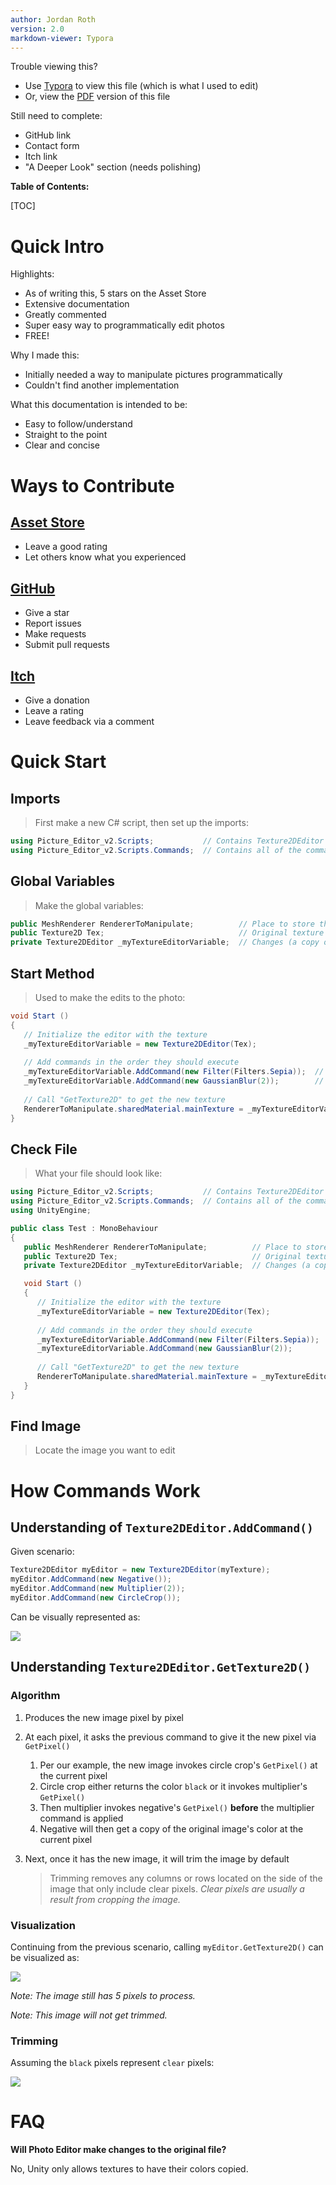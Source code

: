 ```yaml
---
author: Jordan Roth
version: 2.0
markdown-viewer: Typora
---
```


Trouble viewing this?

- Use [Typora](https://typora.io/) to view this file (which is what I used to edit)
- Or, view the [PDF](README.pdf) version of this file

Still need to complete:

- GitHub link
- Contact form
- Itch link
- "A Deeper Look" section (needs polishing)

**Table of Contents:**

[TOC]

# Quick Intro

Highlights:

- As of writing this, 5 stars on the Asset Store
- Extensive documentation
- Greatly commented
- Super easy way to programmatically edit photos
- FREE!

Why I made this:

- Initially needed a way to manipulate pictures programmatically
- Couldn't find another implementation

What this documentation is intended to be:

- Easy to follow/understand
- Straight to the point
- Clear and concise

# Ways to Contribute

## [Asset Store](http://u3d.as/xDZ)

- Leave a good rating
- Let others know what you experienced

## [GitHub]()

- Give a star
- Report issues
- Make requests
- Submit pull requests

## [Itch]()

- Give a donation
- Leave a rating
- Leave feedback via a comment

# Quick Start

## Imports

> First make a new C# script, then set up the imports:

```C#
using Picture_Editor_v2.Scripts;           // Contains Texture2DEditor class 
using Picture_Editor_v2.Scripts.Commands;  // Contains all of the commands
```

## Global Variables

> Make the global variables:

```C#
public MeshRenderer RendererToManipulate;          // Place to store the edited texture
public Texture2D Tex;                              // Original texture
private Texture2DEditor _myTextureEditorVariable;  // Changes (a copy of) the texture
```

## Start Method

> Used to make the edits to the photo:

```C#
void Start ()
{
   // Initialize the editor with the texture
   _myTextureEditorVariable = new Texture2DEditor(Tex);
   
   // Add commands in the order they should execute
   _myTextureEditorVariable.AddCommand(new Filter(Filters.Sepia));  // Adds a sepia filter
   _myTextureEditorVariable.AddCommand(new GaussianBlur(2));        // Next, blurs the image
   
   // Call "GetTexture2D" to get the new texture
   RendererToManipulate.sharedMaterial.mainTexture = _myTextureEditorVariable.GetTexture2D();
}
```

## Check File

> What your file should look like:

```C#
using Picture_Editor_v2.Scripts;           // Contains Texture2DEditor class 
using Picture_Editor_v2.Scripts.Commands;  // Contains all of the commands
using UnityEngine;

public class Test : MonoBehaviour
{
   public MeshRenderer RendererToManipulate;          // Place to store the edited texture
   public Texture2D Tex;                              // Original texture
   private Texture2DEditor _myTextureEditorVariable;  // Changes (a copy of) the texture

   void Start ()
   {
      // Initialize the editor with the texture
      _myTextureEditorVariable = new Texture2DEditor(Tex);
      
      // Add commands in the order they should execute
      _myTextureEditorVariable.AddCommand(new Filter(Filters.Sepia));  // Adds a sepia filter
      _myTextureEditorVariable.AddCommand(new GaussianBlur(2));        // Next, blurs the image
      
      // Call "GetTexture2D" to get the new texture
      RendererToManipulate.sharedMaterial.mainTexture = _myTextureEditorVariable.GetTexture2D();
   }
}
```

## Find Image

> Locate the image you want to edit



# How Commands Work

## Understanding of `Texture2DEditor.AddCommand()`

Given scenario:

```C#
Texture2DEditor myEditor = new Texture2DEditor(myTexture);
myEditor.AddCommand(new Negative());
myEditor.AddCommand(new Multiplier(2));
myEditor.AddCommand(new CircleCrop());
```

Can be visually represented as:

![](.readme_data\command_sequence.png)

## Understanding `Texture2DEditor.GetTexture2D()`

### Algorithm

1. Produces the new image pixel by pixel

2. At each pixel, it asks the previous command to give it the new pixel via `GetPixel()`

   1. Per our example, the new image invokes circle crop's `GetPixel()` at the current pixel
   2. Circle crop either returns the color `black` or it invokes multiplier's `GetPixel()`
   3. Then multiplier invokes negative's `GetPixel()` **before** the multiplier command is applied
   4. Negative will then get a copy of the original image's color at the current pixel

3. Next, once it has the new image, it will trim the image by default

   > Trimming removes any columns or rows located on the side of the image that only include clear pixels. _Clear pixels are usually a result from cropping the image._

### Visualization

Continuing from the previous scenario, calling `myEditor.GetTexture2D()` can be visualized as:

![](.readme_data/get_texture.png)

_Note: The image still has 5 pixels to process._

_Note: This image will not get trimmed._

### Trimming

Assuming the `black` pixels represent `clear` pixels:

![](.readme_data/trim.png)

# FAQ

**Will Photo Editor make changes to the original file?**

No, Unity only allows textures to have their colors copied.